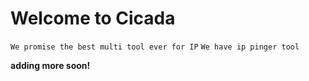# Welcome to Cicada

``We promise the best multi tool ever for IP``
``We have ip pinger tool``

__adding more soon!__
